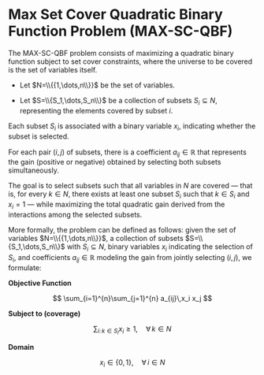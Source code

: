 # Max Set Cover Quadratic Binary Function Problem (MAX-SC-QBF)

The MAX-SC-QBF problem consists of maximizing a quadratic binary function subject to set cover constraints, where the universe to be covered is the set of variables itself.

* Let $N=\\{{1,\dots,n\\}}$ be the set of variables.

* Let $S=\\{S_1,\dots,S_n\\}$ be a collection of subsets $S_i \subseteq N$, representing the elements covered by subset $i$.

Each subset $S_i$ is associated with a binary variable $x_i$, indicating whether the subset is selected.

For each pair $(i,j)$ of subsets, there is a coefficient $a_{ij} \in \mathbb{R}$ that represents the gain (positive or negative) obtained by selecting both subsets simultaneously.

The goal is to select subsets such that all variables in $N$ are covered — that is, for every $k \in N$, there exists at least one subset $S_i$ such that $k \in S_i$ and $x_i = 1$ — while maximizing the total quadratic gain derived from the interactions among the selected subsets.

More formally, the problem can be defined as follows: given the set of variables $N=\\{{1,\dots,n\\}}$, a collection of subsets $S=\\{S_1,\dots,S_n\\}$ with $S_i \subseteq N$, binary variables $x_i$ indicating the selection of $S_i$, and coefficients $a_{ij} \in \mathbb{R}$ modeling the gain from jointly selecting $(i,j)$, we formulate:

**Objective Function**

$$
\sum_{i=1}^{n}\sum_{j=1}^{n} a_{ij}\,x_i x_j
$$

**Subject to (coverage)**

$$
\sum_{i:\, k \in S_i} x_i \ge 1, \quad \forall\, k \in N
$$

**Domain**

$$
x_i \in \{0,1\}, \quad \forall\, i \in N
$$
